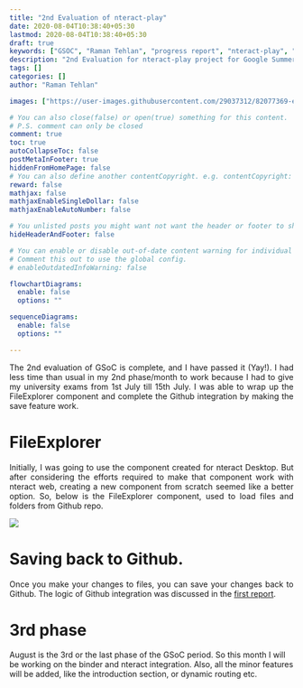 ```yaml
---
title: "2nd Evaluation of nteract-play"
date: 2020-08-04T10:38:40+05:30
lastmod: 2020-08-04T10:38:40+05:30
draft: true
keywords: ["GSOC", "Raman Tehlan", "progress report", "nteract-play", "ramantehlan", "2nd evaluation"]
description: "2nd Evaluation for nteract-play project for Google Summer of Code"
tags: []
categories: []
author: "Raman Tehlan"

images: ["https://user-images.githubusercontent.com/29037312/82077369-ebc98900-96fc-11ea-8bc6-ce835bd89593.jpg"]

# You can also close(false) or open(true) something for this content.
# P.S. comment can only be closed
comment: true
toc: true
autoCollapseToc: false
postMetaInFooter: true
hiddenFromHomePage: false
# You can also define another contentCopyright. e.g. contentCopyright: "This is another copyright."
reward: false
mathjax: false
mathjaxEnableSingleDollar: false
mathjaxEnableAutoNumber: false

# You unlisted posts you might want not want the header or footer to show
hideHeaderAndFooter: false

# You can enable or disable out-of-date content warning for individual post.
# Comment this out to use the global config.
# enableOutdatedInfoWarning: false

flowchartDiagrams:
  enable: false
  options: ""

sequenceDiagrams: 
  enable: false
  options: ""

---
```


<!--more-->

<p style="text-align: justify;">
The 2nd evaluation of GSoC is complete, and I have passed it (Yay!). I had less time than usual in my 2nd phase/month to work because I had to give my university exams from 1st July till 15th July. I was able to wrap up the FileExplorer component and complete the Github integration by making the save feature work. 
</p>

# FileExplorer

<p style="text-align: justify;">
Initially, I was going to use the component created for nteract Desktop. But after considering the efforts required to make that component work with nteract web, creating a new component from scratch seemed like a better option. So, below is the FileExplorer component, used to load files and folders from Github repo. 
</p>

<img src="https://user-images.githubusercontent.com/29037312/90334447-5683ac80-dfeb-11ea-8a91-1c409ba8f61f.gif" />

# Saving back to Github.

<p style="text-align: justify;">
Once you make your changes to files, you can save your changes back to Github. The logic of Github integration was discussed in the <a href="https://blog.ramantehlan.com/post/2020/gsoc/progress-report-1/">first report</a>.  
</p>

# 3rd phase
August is the 3rd or the last phase of the GSoC period. So this month I will be working on the binder and nteract integration. Also, all the minor features will be added, like the introduction section, or dynamic routing etc. 


